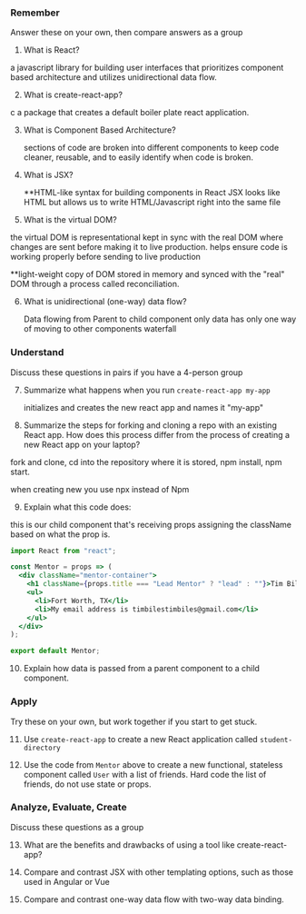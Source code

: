 ### Remember

Answer these on your own, then compare answers as a group

1.  What is React?

  a javascript library for building user interfaces
  that prioritizes component based architecture and utilizes unidirectional data flow.


2.  What is create-react-app?

  c
  a package that creates a default boiler plate react application.

3.  What is Component Based Architecture?

    sections of code are broken into different components to keep code cleaner, reusable, and to easily identify when code is broken. 


4.  What is JSX?

    **HTML-like syntax for building components in React
    JSX looks like HTML but allows us to write HTML/Javascript right into the same file

5.  What is the virtual DOM?

  the virtual DOM is representational kept in sync with the real DOM where changes are sent before making it to live production.
  helps ensure code is working properly before sending to live production


  **light-weight copy of DOM stored in memory and synced with the "real" DOM through a process called reconciliation.

6.  What is unidirectional (one-way) data flow?

    Data flowing from Parent to child component only
    data has only one way of moving to other components
    waterfall

### Understand

Discuss these questions in pairs if you have a 4-person group

7.  Summarize what happens when you run `create-react-app my-app`

      initializes and creates the new react app and names it "my-app"

8.  Summarize the steps for forking and cloning a repo with an existing React app. How does this process differ from the process of creating a new React app on your laptop?

  fork and clone, cd into the repository where it is stored, npm install, npm start.

  when creating new you use npx instead of Npm


9.  Explain what this code does:

this is our child component that's receiving props
assigning the className based on what the prop is.

```jsx
import React from "react";

const Mentor = props => (
  <div className="mentor-container">
    <h1 className={props.title === "Lead Mentor" ? "lead" : ""}>Tim Biles</h1>
    <ul>
      <li>Fort Worth, TX</li>
      <li>My email address is timbilestimbiles@gmail.com</li>
    </ul>
  </div>
);

export default Mentor;
```

10.  Explain how data is passed from a parent component to a child component.

### Apply

Try these on your own, but work together if you start to get stuck.

11.  Use `create-react-app` to create a new React application called `student-directory`

12.  Use the code from `Mentor` above to create a new functional, stateless component called `User` with a list of friends. Hard code the list of friends, do not use state or props.

### Analyze, Evaluate, Create

Discuss these questions as a group

13. What are the benefits and drawbacks of using a tool like create-react-app?

14. Compare and contrast JSX with other templating options, such as those used in Angular or Vue

15. Compare and contrast one-way data flow with two-way data binding.
